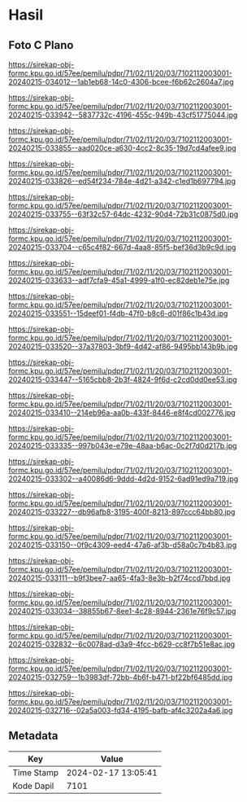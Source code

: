 # Hasil

## Foto C Plano

https://sirekap-obj-formc.kpu.go.id/57ee/pemilu/pdpr/71/02/11/20/03/7102112003001-20240215-034012--1ab1eb68-14c0-4306-bcee-f6b62c2604a7.jpg

https://sirekap-obj-formc.kpu.go.id/57ee/pemilu/pdpr/71/02/11/20/03/7102112003001-20240215-033942--5837732c-4196-455c-949b-43cf51775044.jpg

https://sirekap-obj-formc.kpu.go.id/57ee/pemilu/pdpr/71/02/11/20/03/7102112003001-20240215-033855--aad020ce-a630-4cc2-8c35-19d7cd4afee9.jpg

https://sirekap-obj-formc.kpu.go.id/57ee/pemilu/pdpr/71/02/11/20/03/7102112003001-20240215-033826--ed54f234-784e-4d21-a342-c1ed1b697794.jpg

https://sirekap-obj-formc.kpu.go.id/57ee/pemilu/pdpr/71/02/11/20/03/7102112003001-20240215-033755--63f32c57-64dc-4232-90d4-72b31c0875d0.jpg

https://sirekap-obj-formc.kpu.go.id/57ee/pemilu/pdpr/71/02/11/20/03/7102112003001-20240215-033704--c65c4f82-667d-4aa8-85f5-bef36d3b9c9d.jpg

https://sirekap-obj-formc.kpu.go.id/57ee/pemilu/pdpr/71/02/11/20/03/7102112003001-20240215-033633--adf7cfa9-45a1-4999-a1f0-ec82deb1e75e.jpg

https://sirekap-obj-formc.kpu.go.id/57ee/pemilu/pdpr/71/02/11/20/03/7102112003001-20240215-033551--15deef01-f4db-47f0-b8c6-d01f86c1b43d.jpg

https://sirekap-obj-formc.kpu.go.id/57ee/pemilu/pdpr/71/02/11/20/03/7102112003001-20240215-033520--37a37803-3bf9-4d42-af86-9495bb143b9b.jpg

https://sirekap-obj-formc.kpu.go.id/57ee/pemilu/pdpr/71/02/11/20/03/7102112003001-20240215-033447--5165cbb8-2b3f-4824-9f6d-c2cd0dd0ee53.jpg

https://sirekap-obj-formc.kpu.go.id/57ee/pemilu/pdpr/71/02/11/20/03/7102112003001-20240215-033410--214eb96a-aa0b-433f-8446-e8f4cd002776.jpg

https://sirekap-obj-formc.kpu.go.id/57ee/pemilu/pdpr/71/02/11/20/03/7102112003001-20240215-033335--997b043e-e79e-48aa-b6ac-0c2f7d0d217b.jpg

https://sirekap-obj-formc.kpu.go.id/57ee/pemilu/pdpr/71/02/11/20/03/7102112003001-20240215-033302--a40086d6-9ddd-4d2d-9152-6ad91ed9a719.jpg

https://sirekap-obj-formc.kpu.go.id/57ee/pemilu/pdpr/71/02/11/20/03/7102112003001-20240215-033227--db96afb8-3195-400f-8213-897ccc64bb80.jpg

https://sirekap-obj-formc.kpu.go.id/57ee/pemilu/pdpr/71/02/11/20/03/7102112003001-20240215-033150--0f9c4309-eed4-47a6-af3b-d58a0c7b4b83.jpg

https://sirekap-obj-formc.kpu.go.id/57ee/pemilu/pdpr/71/02/11/20/03/7102112003001-20240215-033111--b9f3bee7-aa65-4fa3-8e3b-b2f74ccd7bbd.jpg

https://sirekap-obj-formc.kpu.go.id/57ee/pemilu/pdpr/71/02/11/20/03/7102112003001-20240215-033034--38855b67-8ee1-4c28-8944-2361e76f9c57.jpg

https://sirekap-obj-formc.kpu.go.id/57ee/pemilu/pdpr/71/02/11/20/03/7102112003001-20240215-032832--6c0078ad-d3a9-4fcc-b629-cc8f7b51e8ac.jpg

https://sirekap-obj-formc.kpu.go.id/57ee/pemilu/pdpr/71/02/11/20/03/7102112003001-20240215-032759--1b3983df-72bb-4b6f-b471-bf22bf6485dd.jpg

https://sirekap-obj-formc.kpu.go.id/57ee/pemilu/pdpr/71/02/11/20/03/7102112003001-20240215-032716--02a5a003-fd34-4195-bafb-af4c3202a4a6.jpg


## Metadata

| Key        | Value               |
| ---------- | ------------------- |
| Time Stamp | 2024-02-17 13:05:41 |
| Kode Dapil | 7101                |



